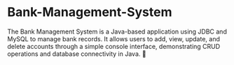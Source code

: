 # Bank-Management-System
The Bank Management System is a Java-based application using JDBC and MySQL to manage bank records. It allows users to add, view, update, and delete accounts through a simple console interface, demonstrating CRUD operations and database connectivity in Java. 🚀
